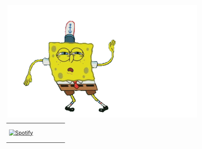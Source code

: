 <div align="center">
    <img src="https://github.com/dmosc/dmosc/blob/main/static/spongebob-dancing.gif" alt="\n" align="center">
</div>

<table width="100%"> 
  <td width="50%">

[![Spotify](https://readme-spotify.herokuapp.com/test)](#)

  </td>
</table>
